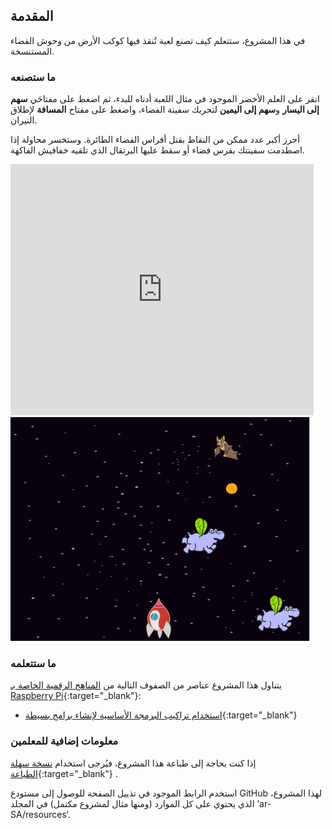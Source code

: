 ## المقدمة

في هذا المشروع، ستتعلم كيف تصنع لعبة تُنقذ فيها كوكب الأرض من وحوش الفضاء المستنسخة.

### ما ستصنعه

انقر على العلم الأخضر الموجود في مثال اللعبة أدناه للبدء، ثم اضغط على مفتاحَي **سهم إلى اليسار** و**سهم إلى اليمين** لتحريك سفينة الفضاء، واضغط على مفتاح **المسافة** لإطلاق النيران.

أحرز أكبر عدد ممكن من النقاط بقتل أفراس الفضاء الطائرة. وستخسر محاولة إذا اصطدمت سفينتك بفرس فضاء أو سقط عليها البرتقال الذي تلقيه خفافيش الفاكهة.

<div class="scratch-preview">
  <iframe allowtransparency="true" width="485" height="402" src="https://scratch.mit.edu/projects/embed/46018140/?autostart=false" frameborder="0"></iframe>
  <img src="images/invaders-final.png">
</div>

### ما ستتعلمه

يتناول هذا المشروع عناصر من الصفوف التالية من [المناهج الرقمية الخاصة بـ Raspberry Pi](http://rpf.io/curriculum){:target="_blank"}:

+ [استخدام تراكيب البرمجة الأساسية لإنشاء برامج بسيطة](https://www.raspberrypi.org/curriculum/programming/creator){:target="_blank"}

### معلومات إضافية للمعلمين

إذا كنت بحاجة إلى طباعة هذا المشروع، فيُرجى استخدام [نسخة سهلة الطباعة](https://projects.raspberrypi.org/ar-SA/projects/clone-wars/print){:target="_blank"} .

استخدم الرابط الموجود في تذييل الصفحة للوصول إلى مستودع GitHub لهذا المشروع، الذي يحتوي على كل الموارد (ومنها مثال لمشروع مكتمل) في المجلد ’ar-SA/resources‘.
